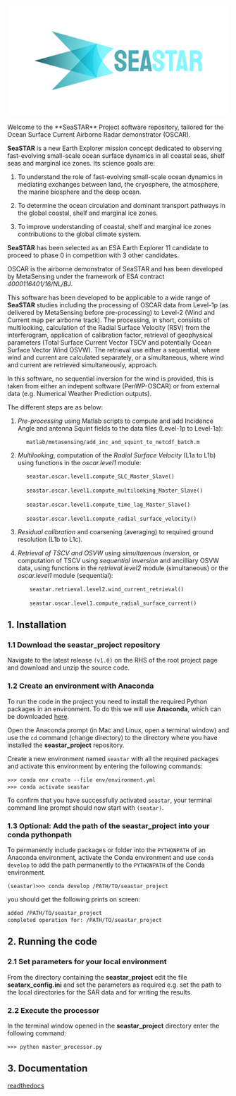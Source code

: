 <p align="center">
  <img src="/docs/source/_static/images/seastar.png" width="500">
</p>
Welcome to the **SeaSTAR** Project software repository,
tailored for the Ocean Surface Current Airborne Radar demonstrator (OSCAR). 

**SeaSTAR** is a new Earth Explorer mission concept dedicated to observing fast-evolving small-scale
ocean surface dynamics in all coastal seas, shelf seas and marginal ice zones. Its science goals are:

1. To understand the role of fast-evolving small-scale ocean dynamics in mediating exchanges between
   land, the cryosphere, the atmosphere, the marine biosphere and the deep ocean.

2. To determine the ocean circulation and dominant transport pathways in the global coastal,
   shelf and marginal ice zones.

3. To improve understanding of coastal, shelf and marginal ice zones contributions to the global
   climate system.

**SeaSTAR** has been selected as an ESA Earth Explorer 11 candidate to proceed to phase 0
in competition with 3 other candidates.

OSCAR is the airborne demonstrator of SeaSTAR and has been developed by MetaSensing under the
framework of ESA contract *4000116401/16/NL/BJ*.

This software has been developed to be applicable to a wide range of **SeaSTAR** studies including the
processing of OSCAR data from Level-1p (as delivered by MetaSensing before pre-processing) to Level-2
(Wind and Current map per airborne track). The processing, in short, consists of multilooking,
calculation of the Radial Surface Velocity (RSV) from the interferogram, application of calibration
factor, retrieval of geophysical parameters (Total Surface Current Vector TSCV and potentially Ocean Surface
Vector Wind OSVW). The retrieval use either a sequential, where wind and current are calculated separately,
or a simultaneous, where wind and current are retrieved simultaneously, approach.

In this software, no sequential inversion for the wind is provided, this is taken from either an indepent
software (PenWP-OSCAR) or from external data (e.g. Numerical Weather Prediction outputs).

The different steps are as below:

1. *Pre-processing* using Matlab scripts to compute and add Incidence Angle and
   antenna Squint fields to the data files  (Level-1p to Level-1a):
```
      matlab/metasensing/add_inc_and_squint_to_netcdf_batch.m
```

2. *Multilooking*, computation of the *Radial Surface Velocity* (L1a to L1b) using functions
   in the *oscar.level1* module:
```
      seastar.oscar.level1.compute_SLC_Master_Slave()
   
      seastar.oscar.level1.compute_multilooking_Master_Slave()
   
      seastar.oscar.level1.compute_time_lag_Master_Slave()
   
      seastar.oscar.level1.compute_radial_surface_velocity()
```
3. *Residual calibration* and coarsening (averaging) to required ground resolution (L1b to L1c).

4. *Retrieval of TSCV and OSVW* using *simultaenous inversion*, or computation of TSCV using
   *sequential inversion* and ancilliary OSVW data, using functions in the *retrieval.level2*
   module (simultaneous) or the *oscar.level1* module (sequential):
```  
       seastar.retrieval.level2.wind_current_retrieval()
       
       seastar.oscar.level1.compute_radial_surface_current()
```

## 1. Installation

### 1.1 Download the **seastar_project** repository

Navigate to the latest release `(v1.0)` on the RHS of the root project page and download and unzip the source code.


### 1.2 Create an environment with Anaconda

To run the code in the project you need to install the required Python packages in an environment. To do this we will use **Anaconda**, which can be downloaded [here](https://www.anaconda.com/download/).

Open the Anaconda prompt (in Mac and Linux, open a terminal window) and use the `cd` command (change directory) to the directory where you have installed the **seastar_project** repository.

Create a new environment named `seastar` with all the required packages and activate this environment by entering the following commands:

```
>>> conda env create --file env/environment.yml
>>> conda activate seastar
```

To confirm that you have successfully activated `seastar`, your terminal command line prompt should now start with `(seatar)`.

### 1.3 Optional: Add the path of the seastar_project into your conda pythonpath
To permanently include packages or folder into the `PYTHONPATH` of an Anaconda 
environment, activate the Conda environment and use `conda develop` to add the 
path permanently to the `PYTHONPATH` of the Conda environment.
```
(seastar)>>> conda develop /PATH/TO/seastar_project
```
you should get the following prints on screen:
```
added /PATH/TO/seastar_project
completed operation for: /PATH/TO/seastar_project
```

## 2. Running the code

### 2.1 Set parameters for your local environment

From the directory containing the **seastar_project** edit the file **seatarx_config.ini** and set the parameters as required e.g. set the path to the  local directories for the SAR data and for writing the results.

### 2.2 Execute the processor

In the terminal window opened in the **seastar_project** directory enter the following command:

```
>>> python master_processor.py
```

## 3. Documentation

[readthedocs](https://seastar-project.readthedocs.io/en/latest/)
